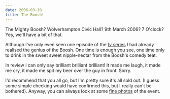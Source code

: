 ```yaml
---
date: 2006-03-10
title: The Boosh!
---
```

The Mighty Boosh? Wolverhampton Civic Hall? 9th March 2006? 7 O'clock? Yes, we'll have a bit of that.

Although I've only even seen one episode of the [tv series](//www.themightyboosh.com/) I had already realised the genius of the Boosh. One time is enough you see, one time only to drink in the sweet sweet nipple-nectar from the Boosh's comedy teat. 

In review I can only say brilliant brilliant brilliant! It made me laugh, it made me cry, it made me spit my beer over the guy in front. Sorry. 

I'd recommend that you all go, but I'm pretty sure it's all sold out. (I guess some simple checking would have confirmed this, but I really can't be bothered). Anyway, you can always look at some [fine photos](//www.flickr.com/photos/tags/mightyboosh/) of the event.